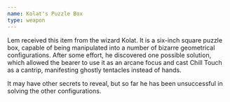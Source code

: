 ```yaml
---
name: Kolat's Puzzle Box
type: weapon
---
```

Lem received this item from the wizard Kolat. It is a six-inch square puzzle box, capable of being manipulated into a number of bizarre geometrical configurations. After some effort, he discovered one possible solution, which allowed the bearer to use it as an arcane focus and cast Chill Touch as a cantrip, manifesting ghostly tentacles instead of hands.

It may have other secrets to reveal, but so far he has been unsuccessful in solving the other configurations. 